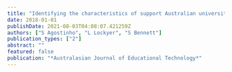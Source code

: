 ```yaml
---
title: "Identifying the characteristics of support Australian university teachers use in their design work: Implications for the learning design field"
date: 2018-01-01
publishDate: 2021-08-03T04:08:07.421259Z
authors: ["S Agostinho", "L Lockyer", "S Bennett"]
publication_types: ["2"]
abstract: ""
featured: false
publication: "*Australasian Journal of Educational Technology*"
---
```


